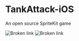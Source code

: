 # TankAttack-iOS
An open source SpriteKit game

![Broken link](https://github.com/ruslan120101/TankAttack-iOS/blob/master/images/IMG_0144.PNG)
![Broken link](https://github.com/ruslan120101/TankAttack-iOS/blob/master/images/IMG_0145.PNG)
